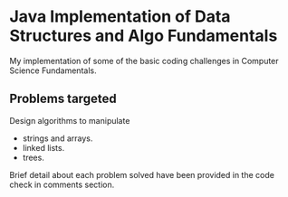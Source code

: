 # Java Implementation of Data Structures and Algo Fundamentals
My implementation of some of the basic coding challenges in Computer Science Fundamentals. 

## Problems targeted  
Design algorithms to manipulate  
* strings and arrays.  
* linked lists.
* trees.  

Brief detail about each problem solved have been provided in the code check in comments section.
